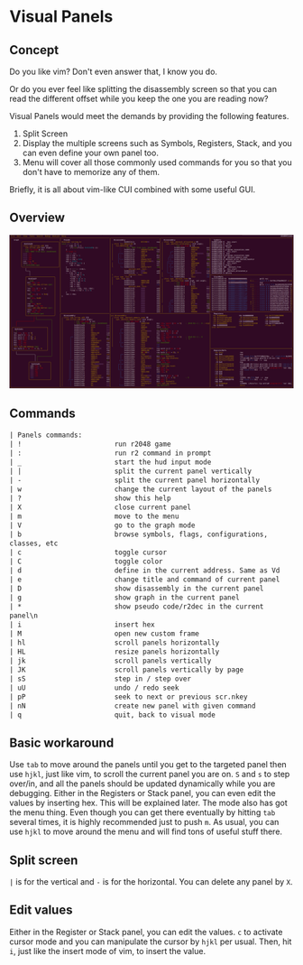 # Visual Panels

## Concept

Do you like vim? Don't even answer that, I know you do.

Or do you ever feel like splitting the disassembly screen so that you can read the different offset while you keep the one you are reading now?

Visual Panels would meet the demands by providing the following features.

1. Split Screen
2. Display the multiple screens such as Symbols, Registers, Stack, and you can even define your own panel too.
3. Menu will cover all those commonly used commands for you so that you don't have to memorize any of them.

Briefly, it is all about vim-like CUI combined with some useful GUI.

## Overview

![Panels Overview](panels_overview.png)

## Commands
```
| Panels commands:
| !                       run r2048 game
| :                       run r2 command in prompt
| _                       start the hud input mode
| |                       split the current panel vertically
| -                       split the current panel horizontally
| w                       change the current layout of the panels
| ?                       show this help
| X                       close current panel
| m                       move to the menu
| V                       go to the graph mode
| b                       browse symbols, flags, configurations, classes, etc
| c                       toggle cursor
| C                       toggle color
| d                       define in the current address. Same as Vd
| e                       change title and command of current panel
| D                       show disassembly in the current panel
| g                       show graph in the current panel
| *                       show pseudo code/r2dec in the current panel\n
| i                       insert hex
| M                       open new custom frame
| hl                      scroll panels horizontally
| HL                      resize panels horizontally
| jk                      scroll panels vertically
| JK                      scroll panels vertically by page
| sS                      step in / step over
| uU                      undo / redo seek
| pP                      seek to next or previous scr.nkey
| nN                      create new panel with given command
| q                       quit, back to visual mode
```

## Basic workaround

Use `tab` to move around the panels until you get to the targeted panel then use `hjkl`, just like vim, to scroll the current panel you are on.
`S` and `s` to step over/in, and all the panels should be updated dynamically while you are debugging.
Either in the Registers or Stack panel, you can even edit the values by inserting hex. This will be explained later.
The mode also has got the menu thing. Even though you can get there eventually by hitting `tab` several times, it is highly recommended just to push `m`.
As usual, you can use `hjkl` to move around the menu and will find tons of useful stuff there.

## Split screen

`|` is for the vertical and `-` is for the horizontal. You can delete any panel by `X`.

## Edit values

Either in the Register or Stack panel, you can edit the values.
`c` to activate cursor mode and you can manipulate the cursor by `hjkl` per usual. Then, hit `i`, just like the insert mode of vim, to insert the value.
